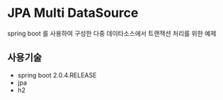 # JPA Multi DataSource

spring boot 를 사용하여 구성한 다중 데이타소스에서 트랜잭션 처리를 위한 예제

## 사용기술
- spring boot 2.0.4.RELEASE
- jpa
- h2
   
